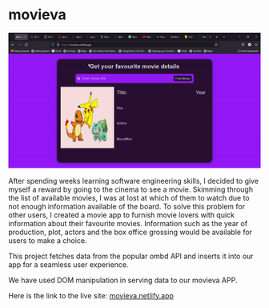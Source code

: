 # movieva

![image for Movie API](https://github.com/ojigs/movieva/blob/main/img/movieva.gif?raw=true)

After spending weeks learning software engineering skills, I decided to give myself a reward by going to the cinema to see a movie. Skimming through the list of available movies, I was at lost at which of them to watch due to not enough information available of the board. To solve this problem for other users, I created a movie app to furnish movie lovers with quick information about their favourite movies. Information such as the year of production, plot, actors and the box office grossing would be available for users to make a choice.

This project fetches data from the popular ombd API and inserts it into our app for a seamless user experience.

We have used DOM manipulation in serving data to our movieva APP.

Here is the link to the live site: [movieva.netlify.app](https://movieva.netlify.app/)

